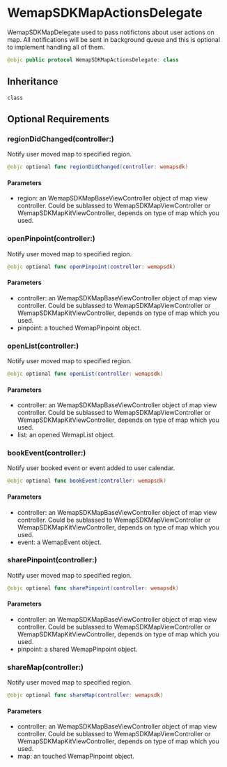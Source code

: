 # WemapSDKMapActionsDelegate

WemapSDKMapDelegate used to pass notifictons about user actions on map.
All notifications will be sent in background queue and this is optional to implement handling all of them.

``` swift
@objc public protocol WemapSDKMapActionsDelegate: class
```

## Inheritance

`class`

## Optional Requirements

### regionDidChanged(controller:​)

Notify user moved map to specified region.

``` swift
@objc optional func regionDidChanged(controller: wemapsdk)
```

#### Parameters

  - region: an WemapSDKMapBaseViewController object of map view controller. Could be sublassed to WemapSDKMapViewController or WemapSDKMapKitViewController, depends on type of map which you used.

### openPinpoint(controller:​)

Notify user moved map to specified region.

``` swift
@objc optional func openPinpoint(controller: wemapsdk)
```

#### Parameters

  - controller: an WemapSDKMapBaseViewController object of map view controller. Could be sublassed to WemapSDKMapViewController or WemapSDKMapKitViewController, depends on type of map which you used.
  - pinpoint: a touched WemapPinpoint object.

### openList(controller:​)

Notify user moved map to specified region.

``` swift
@objc optional func openList(controller: wemapsdk)
```

#### Parameters

  - controller: an WemapSDKMapBaseViewController object of map view controller. Could be sublassed to WemapSDKMapViewController or WemapSDKMapKitViewController, depends on type of map which you used.
  - list: an opened WemapList object.

### bookEvent(controller:​)

Notify user booked event or event added to user calendar.

``` swift
@objc optional func bookEvent(controller: wemapsdk)
```

#### Parameters

  - controller: an WemapSDKMapBaseViewController object of map view controller. Could be sublassed to WemapSDKMapViewController or WemapSDKMapKitViewController, depends on type of map which you used.
  - event: a WemapEvent object.

### sharePinpoint(controller:​)

Notify user moved map to specified region.

``` swift
@objc optional func sharePinpoint(controller: wemapsdk)
```

#### Parameters

  - controller: an WemapSDKMapBaseViewController object of map view controller. Could be sublassed to WemapSDKMapViewController or WemapSDKMapKitViewController, depends on type of map which you used.
  - pinpoint: a shared WemapPinpoint object.

### shareMap(controller:​)

Notify user moved map to specified region.

``` swift
@objc optional func shareMap(controller: wemapsdk)
```

#### Parameters

  - controller: an WemapSDKMapBaseViewController object of map view controller. Could be sublassed to WemapSDKMapViewController or WemapSDKMapKitViewController, depends on type of map which you used.
  - map: an touched WemapPinpoint object.
